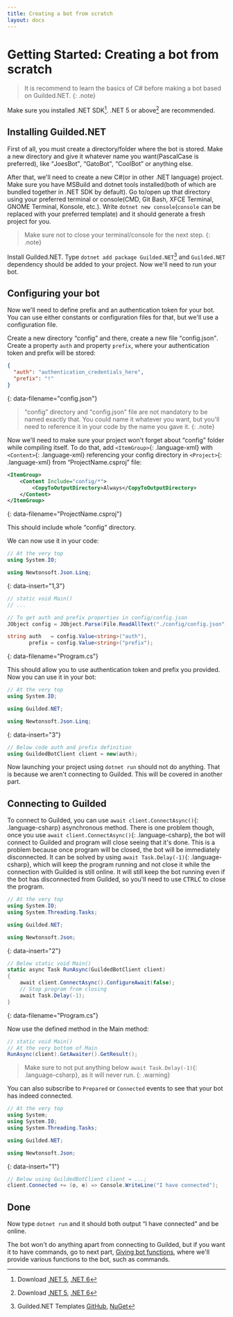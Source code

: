 ```yaml
---
title: Creating a bot from scratch
layout: docs
---
```


# Getting Started: Creating a bot from scratch

> It is recommend to learn the basics of C# before making a bot based on Guilded.NET.
{: .note}

Make sure you installed .NET SDK[^1]. .NET 5 or above[^1] are recommended.

[^1]: Download [.NET 5](https://dotnet.microsoft.com/download/dotnet/5.0), [.NET 6](https://dotnet.microsoft.com/download/dotnet/6.0)

## Installing Guilded.NET

First of all, you must create a directory/folder where the bot is stored. Make a new directory and give it whatever name you want(PascalCase is preferred), like <q>JoesBot</q>, <q>GatoBot</q>, <q>CoolBot</q> or anything else.

After that, we'll need to create a new C#(or in other .NET language) project. Make sure you have MSBuild and dotnet tools installed(both of which are bundled together in .NET SDK by default). Go to/open up that directory using your preferred terminal or console(CMD, Git Bash, XFCE Terminal, GNOME Terminal, Konsole, etc.). Write `dotnet new console`(`console` can be replaced with your preferred template) and it should generate a fresh project for you.

> Make sure not to close your terminal/console for the next step.
{: .note}

Install Guilded.NET. Type `dotnet add package Guilded.NET`[^2] and `Guilded.NET` dependency should be added to your project. Now we'll need to run your bot.

[^2]: Guilded.NET Templates [GitHub](https://github.com/Guilded-NET/Guilded.NET.Templates), [NuGet](https://nuget.org/packages/Guilded.NET.Templates)

## Configuring your bot

Now we'll need to define prefix and an authentication token for your bot. You can use either constants or configuration files for that, but we'll use a configuration file.

Create a new directory <q>config</q> and there, create a new file <q>config.json</q>. Create a property `auth` and property `prefix`, where your authentication token and prefix will be stored:

```json
{
  "auth": "authentication_credentials_here",
  "prefix": "!"
}
```
{: data-filename="config.json"}

> <q>config</q> directory and <q>config.json</q> file are not mandatory to be named exactly that. You could name it whatever you want, but you'll need to reference it in your code by the name you gave it.
{: .note}

Now we'll need to make sure your project won't forget about <q>config</q> folder while compiling itself. To do that, add `<ItemGroup>`{: .language-xml} with `<Content>`{: .language-xml} referencing your config directory in `<Project>`{: .language-xml} from <q>ProjectName.csproj</q> file:

```xml
<ItemGroup>
    <Content Include="config/*">
        <CopyToOutputDirectory>Always</CopyToOutputDirectory>
    </Content>
</ItemGroup>
```
{: data-filename="ProjectName.csproj"}

This should include whole <q>config</q> directory.

We can now use it in your code:

```csharp
// At the very top
using System.IO;

using Newtonsoft.Json.Linq;
```
{: data-insert="1,3"}

```csharp
// static void Main()
// ...

// To get auth and prefix properties in config/config.json
JObject config = JObject.Parse(File.ReadAllText("./config/config.json"));

string auth   = config.Value<string>("auth"),
       prefix = config.Value<string>("prefix");
```
{: data-filename="Program.cs"}

This should allow you to use authentication token and prefix you provided. Now you can use it in your bot:

```csharp
// At the very top
using System.IO;

using Guilded.NET;

using Newtonsoft.Json.Linq;
```
{: data-insert="3"}

```csharp
// Below code auth and prefix definition
using GuildedBotClient client = new(auth);
```

Now launching your project using `dotnet run` should not do anything. That is because we aren't connecting to Guilded. This will be covered in another part.

## Connecting to Guilded

To connect to Guilded, you can use `await client.ConnectAsync()`{: .language-csharp} asynchronous method. There is one problem though, once you use `await client.ConnectAsync()`{: .language-csharp}, the bot will connect to Guilded and program will close seeing that it's done. This is a problem because once program will be closed, the bot will be immediately disconnected. It can be solved by using `await Task.Delay(-1)`{: .language-csharp}, which will keep the program running and not close it while the connection with Guilded is still online. It will still keep the bot running even if the bot has disconnected from Guilded, so you'll need to use <kbd>CTRL</kbd><kbd>C</kbd> to close the program.

```csharp
// At the very top
using System.IO;
using System.Threading.Tasks;

using Guilded.NET;

using Newtonsoft.Json;
```
{: data-insert="2"}

```csharp
// Below static void Main()
static async Task RunAsync(GuildedBotClient client)
{
    await client.ConnectAsync().ConfigureAwait(false);
    // Stop program from closing
    await Task.Delay(-1);
}
```
{: data-filename="Program.cs"}

Now use the defined method in the Main method:

```csharp
// static void Main()
// At the very bottom of Main
RunAsync(client).GetAwaiter().GetResult();
```

> Make sure to not put anything below `await Task.Delay(-1)`{: .language-csharp}, as it will never run.
{: .warning}

You can also subscribe to `Prepared` or `Connected` events to see that your bot has indeed connected.

```csharp
// At the very top
using System;
using System.IO;
using System.Threading.Tasks;

using Guilded.NET;

using Newtonsoft.Json;
```
{: data-insert="1"}

```csharp
// Below using GuildedBotClient client = ...;
client.Connected += (o, e) => Console.WriteLine("I have connected");
```

## Done

Now type `dotnet run` and it should both output <q>I have connected</q> and be online.

The bot won't do anything apart from connecting to Guilded, but if you want it to have commands, go to next part, [Giving bot functions](/guides/automatingBots), where we'll provide various functions to the bot, such as commands.
